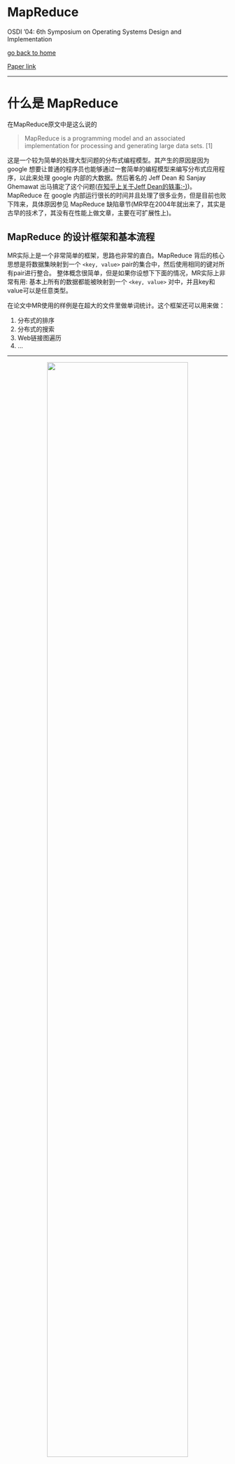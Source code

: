 # MapReduce

OSDI ’04: 6th Symposium on Operating Systems Design and Implementation

[go back to home](/)

[Paper link](https://pdos.csail.mit.edu/6.824/papers/mapreduce.pdf)

---

# 什么是 MapReduce

在MapReduce原文中是这么说的 

> MapReduce is a programming model and an associated implementation for processing and generating large data sets. [1]

这是一个较为简单的处理大型问题的分布式编程模型。其产生的原因是因为 google 想要让普通的程序员也能够通过一套简单的编程模型来编写分布式应用程序，以此来处理 google 内部的大数据。然后著名的 Jeff Dean 和 Sanjay Ghemawat 出马搞定了这个问题([在知乎上关于Jeff Dean的轶事:-)](https://www.zhihu.com/question/22081653))。MapReduce 在 google 内部运行很长的时间并且处理了很多业务，但是目前也败下阵来，具体原因参见 MapReduce 缺陷章节(MR早在2004年就出来了，其实是古早的技术了，其没有在性能上做文章，主要在可扩展性上)。

## MapReduce 的设计框架和基本流程

MR实际上是一个非常简单的框架，思路也非常的直白。MapReduce 背后的核心思想是将数据集映射到一个 `<key, value>` pair的集合中，然后使用相同的键对所有pair进行整合。 整体概念很简单，但是如果你设想下下面的情况，MR实际上非常有用: 基本上所有的数据都能被映射到一个 `<key, value>` 对中，并且key和value可以是任意类型。

在论文中MR使用的样例是在超大的文件里做单词统计。这个框架还可以用来做：

1. 分布式的排序
2. 分布式的搜索
3. Web链接图遍历
4. ...

---

<div align="center"> 
<img src="./imgs/MapReduceArch.png" width = "80%"/>
<br>
    <div style="color:orange; border-bottom: 1px solid #d9d9d9;
    display: inline-block;
    color: #999;
    padding: 2px;">Fig 1. MapReduce Arch(ref [1])</div>
</div>

MR 中的Map和Reduce是从函数式编程语言(LISP)中借鉴过来的一个概念。程序员只需要编写Map和Reduce两个函数就能够对某个任务并发处理。在 Fig 1 中，MR主要的流程分为6个部分

1. 用户程序的MR首先将输入文件分成 M 块，每块通常为 16 MB到 64 MB(可由用户通过参数控制)。 然后，它会在一组机器上启动该程序的多个副本。

2. 这些副本中有一个控制程序(Master)。其余的程序(Worker)由控制程序(Master)来分配。有 M 个 Map 任务和 R 个 Reduce 任务要分配。Master 挑选空闲的 Worker 并为每个机器分配一个 Map 任务或 Reduce 任务。

3. 分配了 map 任务的 worker 读取相应的内容(拆分后的文件块)(设想下，如果这里的文件读取需要从数据仓库中拿出，那么整个框架的计算能力极大的被网络所限制了)。它从输入数据中解析出`<key, value>`对，并将每一对传递给用户定义的 Map 函数。 Map 函数产生的中间`<key, value>`对被缓存在内存中。

4. 缓存在机器中的中间`<key, value>`对周期性地被写入本地磁盘，由分区函数划分为 R 个区域。这些缓冲对在本地磁盘上的位置被传回 Master，Master 负责将这些位置转发给 Reduce Worker。

5. 当 Master 通知 Reduce Worker 有关这些位置时，它会使用RPC从 Map Worker 的本地磁盘读取缓冲数据。当 Reduce Worker 读取所有中间数据时，它会按中间键对其进行排序，以便将所有出现的相同键组合在一起。排序是因为通常许多不同的键映射到同一个 Reduce 任务。如果中间数据量太大而无法放入内存，则使用外部排序。

6. Reduce Worker 迭代排序的中间数据，对于遇到的每个唯一中间键，它将键和相应的中间值集传递给用户的 Reduce 函数。Reduce 函数的输出到此 Reduce 分区的最终输出文件。

7. 当所有的 Map 任务和 Reduce 任务都完成后，Master唤醒用户程序。此时用户程序中的 MR 调用返回给用户代码

因为网络上的数据交换是非常缓慢的，作者在分发数据的时候尽量保证数据就在这台计算服务器上，而不需要传输数据。在原文中是这样说的：

> We conserve network bandwidth by taking advantage of the fact that the input data (managed by GFS) is stored on the local disks of the
machines that make up our cluster.


# MapReduce 的使用范例

论文中，以词频统计为例子，如论文中的伪代码：

```
map(String key, String value):
    // key: document name
    // value: document contents
    for each word w in value:
        EmitIntermediate(w, "1");
```

```
reduce(String key, Iterator values):
    // key: a word
    // values: a list of counts
    int result = 0;
    for each v in values:
        result += ParseInt(v);
        Emit(AsString(result));
```

# MR Fault Tolerance

Fault Tolerance 在分布式程序中是非常重要的。MR 主要的贡献点其实就在 scalability 和 fault tolerance。

## Worker Failure

Master 会定期的 ping Worker 服务器，如果不通，那么这个 Worker 被设置成 idle，分配给这台机器的任务会被分发给其他的机器。

## Master Failure

Master 因为只有少量的机器，所以发生错误的可能性非常的小。可以通过存储 Master 的状态为 checkpoints 来进行错误时回退和恢复。

# MR 缺陷

MR 的缺陷实际上在 Google I/O 上已经说明了，如下:

> Today at Google I/O, we are demonstrating Google Cloud Dataflow for the first time. Cloud Dataflow is a fully managed service for creating data pipelines that ingest, transform and analyze data in both batch and streaming modes. Cloud Dataflow is a successor to MapReduce, and is based on our internal technologies like Flume and MillWheel.[2]

1. MR是一个基于 batch mode 的框架。
2. 用 MR 写复杂的分析 pipeline 太麻烦。

在很多情况下，一次 MR 执行是没法把事情做完的，需要很多个 MR 任务互相组合，这就是 MR pipeline. 在数据流复杂的分析任务中，设计好的 pipeline 达到最高运行效率很困难。

MR 最大的贡献我认为就是 scalability 和 fault tolerance。在 MillWheel 里，结果可以随着数据流的输入实时的显示出来，而不是到数据流结束时才输出一个结果，而且这样中间结果不需要保存下来。

# MR Lab in MIT6.824

[Check the lab-mr page here](https://pdos.csail.mit.edu/6.824/labs/lab-mr.html)

在本实验中，我们将构建一个 MapReduce 系统。 我们将实现一个调用应用程序 Map 和 Reduce 函数并处理读写文件的程序，以及一个将任务分发给 Worker 并处理失败的 Worker 的进程(Master)。在 MR 实验中，使用 Golang 来编码实现。

我的实现在 WSL Ubuntu20.04 上 go版本 1.18。

这次的要求貌似比以前更难了，这次需要 Worker 主动向 Master 请求任务，当任务超时后，需要 Master 来重新分配这个任务。

总体思路其实也非常的简单，worker 和 coordinator 的交互都围绕着 RPC 展开，故先从 RPC 的定义开始。因为深受事件轮询编程模式的'荼毒'，我把 worker 和 coordinator 之间的交互过程以事件的形式来进行处理。首先定义事件的类型。

```go
// src/mr/rpc.go

type TaskTp = int
const (
	TpRequireTask = iota
	TpMapTaskDone
	TpReduceTaskDone
	TpSendMapTask
	TpSendReduceTask
	TpTaskAllDone
	TpWait
)
```

再来考虑 RPC 需要在 worker 和 coordinator 中传递什么信息？不论何种信息，首先都需要一个时间戳来记录 require 和 reply 对。其次每个 worker 都需要知道一共有多少个 Map 和 Reduce 任务。每个 require 需要跟上当前 worker 的任务编号。当然，因为是事件驱动的角度编写的，所以每条 require 和 reply 都需要有一个事件类型记录。

```go
// src/mr/rpc.go

type RequireMsg struct {
	Stamp   int64
	MsgFlag TaskTp
	TaskID  int
}

type ReplyMsg struct {
	Stamp            int64
	MsgFlag          TaskTp
	TaskID           int
	NumReduceWorkers int
	NumMapWorkers    int
	Content          string
}
```

---

对于 coordinator，其作用像是一个状态机，需要维护所有的 worker 的状态，并能做到回退(Fault Tolerance)。Coordinator 的定义如下

```go
// src/mr/coordinator.go

type Coordinator struct {
	nMapWorkers       int
	nReduceWorkers    int
	nMapWorking       int
	nReduceWorking    int
	MapWorkerState    []int64
	ReduceWorkerState []int64
	FilesContent      []string
	MapWorkerPool     chan int
	ReduceWorkerPool  chan int
	IsDone            bool
	GlobalLock        *sync.Cond // to make sure the rpc visit is atomic.
}
```

coordinator 需要处理 RPC 的请求，对于不同的事件进行反应。因为需要超时处理，所以在这里，每一个 worker 都会有一个协程来进行相应的计时和 id 回收。

```go
// src/mr/coordinator.go

func (c *Coordinator) ProcessEvents(args *RequireMsg, reply *ReplyMsg) error {
	c.GlobalLock.L.Lock()
	tmpBool := c.IsDone
	c.GlobalLock.L.Unlock()
	if tmpBool {
		reply.MsgFlag = TpTaskAllDone
		reply.Stamp = args.Stamp
		return nil
	}
	switch args.MsgFlag {
	case TpMapTaskDone:
		c.GlobalLock.L.Lock()
		if c.MapWorkerState[args.TaskID] == args.Stamp {
			c.MapWorkerState[args.TaskID] = 1
			c.nMapWorking--
		}
		c.GlobalLock.L.Unlock()
	case TpReduceTaskDone:
		c.GlobalLock.L.Lock()
		if c.ReduceWorkerState[args.TaskID] == args.Stamp {
			c.ReduceWorkerState[args.TaskID] = 1
			c.nReduceWorking--
		}
		if c.nReduceWorking == 0 {
			c.IsDone = true
		}
		c.GlobalLock.L.Unlock()
	case TpRequireTask:
		if len(c.MapWorkerPool) > 0 {
			// State 1. Send Map Task to worker.
			reply.Stamp = args.Stamp
			reply.TaskID = <-c.MapWorkerPool
			reply.MsgFlag = TpSendMapTask
			reply.NumMapWorkers = c.nMapWorkers
			reply.NumReduceWorkers = c.nReduceWorkers
			reply.Content = c.FilesContent[reply.TaskID]
			c.GlobalLock.L.Lock()
			c.MapWorkerState[reply.TaskID] = args.Stamp
			c.GlobalLock.L.Unlock()
			go func(id int) {
				time.Sleep(10 * time.Second)
				c.GlobalLock.L.Lock()
				if c.MapWorkerState[id] != 1 {
					// run out of 10 secs. recycle this id to id pool.
					c.MapWorkerPool <- id
				}
				c.GlobalLock.L.Unlock()
			}(reply.TaskID)
			return nil
		} else {
			c.GlobalLock.L.Lock()
			nMapOnWorking := c.nMapWorking
			nReduceOnWorking := c.nReduceWorking
			c.GlobalLock.L.Unlock()
			// State 2. All map worker is on working. wait.
			if nMapOnWorking != 0 {
				reply.Stamp = args.Stamp
				reply.TaskID = -1
				reply.MsgFlag = TpWait
				reply.Content = "Just Wait !!! Map Worker !!!"
				reply.NumMapWorkers = c.nMapWorkers
				reply.NumReduceWorkers = c.nReduceWorkers
			} else {
				// State 3. Map is Done. Send Reduce task to works.
				if len(c.ReduceWorkerPool) > 0 {
					reply.Stamp = args.Stamp
					reply.TaskID = <-c.ReduceWorkerPool
					reply.MsgFlag = TpSendReduceTask
					reply.Content = "Reduce no need to handle this"
					reply.NumMapWorkers = c.nMapWorkers
					reply.NumReduceWorkers = c.nReduceWorkers
					c.GlobalLock.L.Lock()
					c.ReduceWorkerState[reply.TaskID] = args.Stamp
					c.GlobalLock.L.Unlock()
					go func(id int) {
						time.Sleep(10 * time.Second)
						c.GlobalLock.L.Lock()
						if c.ReduceWorkerState[id] != 1 {
							// run out of 10 secs. resolved this id to id pool.
							c.ReduceWorkerPool <- id
						}
						c.GlobalLock.L.Unlock()
					}(reply.TaskID)
				} else {
					// State 4. All reduce worker is on working. wait.
					if nReduceOnWorking != 0 {
						reply.Stamp = args.Stamp
						reply.TaskID = -1
						reply.MsgFlag = TpWait
						reply.Content = "Just Wait !!! Reduce Worker !!!"
						reply.NumMapWorkers = c.nMapWorkers
						reply.NumReduceWorkers = c.nReduceWorkers
					}
				}
			}
		}
	default:
		return nil
	}
	return nil
}
```

同样的，在 worker 中的流程也是不断的循环产生事件，处理事件

```go
// src/mr/worker.go

func Worker(mapf func(string, string) []KeyValue,
	reducef func(string, []string) string) {
	for true {
		ThisStamp := time.Now().Unix()
		Req := RequireMsg{}
		Req.Stamp = ThisStamp
		Req.MsgFlag = TpRequireTask
		Req.TaskID = -1
		Rep := ReplyMsg{}
		ok := call("Coordinator.ProcessEvents", &Req, &Rep)
		if ok && Rep.Stamp == Req.Stamp {
			switch Rep.MsgFlag {
			case TpSendMapTask:
				doMap(mapf, &Rep)
			case TpSendReduceTask:
				doReduce(reducef, &Rep)
			case TpWait:
				time.Sleep(time.Second)
			case TpTaskAllDone:
				return
			default:
				return
			}
		}
	}
	return
}
```

`doMap(mapf, &Rep)` 和 `doReduce(reducef, &Rep)` 就是非常简单的逻辑编写了。Map需要把文件分拆到`N=numReduce`块中，总共产生`N * M(reduce num, map num)`块文件。Reduce worker从自己对应的编号中取出`M`块进行排序和合并。

---

结果顺利通过，没有过多的延迟(因为10s的判断)产生。

<div align="center"> 
<img src="./imgs/test-mr-pass.png" width = "40%"/>
<br>
    <div style="color:orange; border-bottom: 1px solid #d9d9d9;
    display: inline-block;
    color: #999;
    padding: 2px;">Fig 2. test mr</div>
</div>

# Reference

[1] "MapReduce: Simplified Data Processing on Large Clusters" googleusercontent.com.

[2] [Google cloud blog about MapReduce's successor](https://cloudplatform.googleblog.com/2014/06/reimagining-developer-productivity-and-data-analytics-in-the-cloud-news-from-google-io.html)

